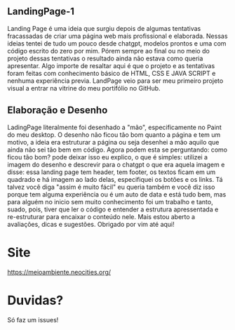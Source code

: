 ## LandingPage-1
Landing Page é uma ideia que surgiu depois de algumas tentativas fracassadas de criar uma página web mais profissional e elaborada. Nessas ideias tentei de tudo um pouco desde chatgpt, modelos prontos e uma com código escrito do zero por mim. Pórem sempre ao final ou no meio do projeto dessas tentativas o resultado ainda não estava como queria apresentar. Algo importe de resaltar aqui é que o projeto e as tentativas foram feitas com conhecimento básico de HTML, CSS E JAVA SCRIPT e nenhuma experiência previa. LandPage veio para ser meu primeiro projeto visual a entrar na vitrine do meu portifólio no GitHub.

## Elaboração e Desenho 
LadingPage literalmente foi desenhado a "mão", especificamente no Paint do meu desktop. O desenho não ficou tão bom quanto a página e tem um motivo, a ideia era estruturar a página ou seja desenhei a mão aquilo que ainda não sei tão bem em código. Agora podem esta se perguntando: como ficou tão bom? pode deixar isso eu explico, o que é simples: utilizei a imagem do desenho e descrevir para o chatgpt o que era aquela imagem e disse: essa landing page tem header, tem footer, os textos ficam em um quadrado e há imagem ao lado delas, especifiquei os botões e os links. Tá talvez você diga "assim é muito fácil" eu queria também e você diz isso porque tem alguma experiência ou é um auto de data e está tudo bem, mas para alguém no inicio sem muito conhecimento foi um trabalho e tanto, suado, pois, tiver que ler o código e entender a estrutura apressentada e re-estruturar para encaixar o conteúdo nele. Mais estou aberto a avaliações, dicas e sugestões. Obrigado por vim até aqui!

# Site
https://meioambiente.neocities.org/

# Duvidas?
Só faz um issues!
